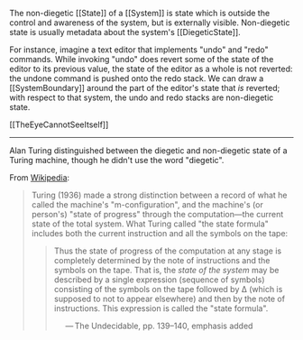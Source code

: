 The non-diegetic [[State]] of a [[System]] is state which is outside the control and awareness of the system, but is externally visible. Non-diegetic state is usually metadata about the system's [[DiegeticState]].

For instance, imagine a text editor that implements "undo" and "redo" commands. While invoking "undo" does revert some of the state of the editor to its previous value, the state of the editor as a whole is not reverted: the undone command is pushed onto the redo stack. We can draw a [[SystemBoundary]] around the part of the editor's state that _is_ reverted; with respect to that system, the undo and redo stacks are non-diegetic state.

[[TheEyeCannotSeeItself]]

---

Alan Turing distinguished between the diegetic and non-diegetic state of a Turing machine, though he didn't use the word "diegetic".

From [Wikipedia](https://en.wikipedia.org/wiki/Turing_machine):

> Turing (1936) made a strong distinction between a record of what he called the machine's "m-configuration", and the machine's (or person's) "state of progress" through the computation—the current state of the total system. What Turing called "the state formula" includes both the current instruction and all the symbols on the tape:
>
> >   Thus the state of progress of the computation at any stage is completely determined by the note of instructions and the symbols on the tape. That is, the *state of the system* may be described by a single expression (sequence of symbols) consisting of the symbols on the tape followed by Δ (which is supposed to not to appear elsewhere) and then by the note of instructions. This expression is called the "state formula".
> >
> > &nbsp;&nbsp;&nbsp;&nbsp;&nbsp;— The Undecidable, pp. 139–140, emphasis added
